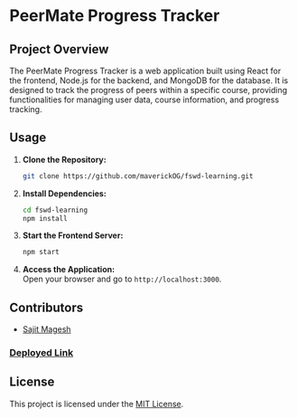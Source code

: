 # PeerMate Progress Tracker

## Project Overview
The PeerMate Progress Tracker is a web application built using React for the frontend, Node.js for the backend, and MongoDB for the database. It is designed to track the progress of peers within a specific course, providing functionalities for managing user data, course information, and progress tracking.

## Usage
1. **Clone the Repository:**  
   ```bash
   git clone https://github.com/maverickOG/fswd-learning.git
   ```
2. **Install Dependencies:**  
   ```bash
   cd fswd-learning
   npm install
   ```
3. **Start the Frontend Server:**  
   ```bash
   npm start
   ```
4. **Access the Application:**  
   Open your browser and go to `http://localhost:3000`.

## Contributors
- [Sajit Magesh](https://github.com/maverickOG)

### [Deployed Link](https://fswd-learning.vercel.app/)

## License
This project is licensed under the [MIT License](LICENSE).
